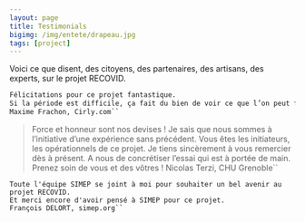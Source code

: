 ```yaml
---
layout: page
title: Testimonials
bigimg: /img/entete/drapeau.jpg
tags: [project]
---
```


Voici ce que disent, des citoyens, des partenaires, des artisans, des experts, sur le projet RECOVID.

~~~python
Félicitations pour ce projet fantastique.
Si la période est difficile, ça fait du bien de voir ce que l’on peut faire en libérant les énergies et en mutualisant les compétences.
Maxime Frachon, Cirly.com``
~~~


> Force et honneur sont nos devises !
> Je sais que nous sommes à l’initiative d’une expérience sans précédent.
> Vous êtes les initiateurs, les opérationnels de ce projet.
> Je tiens sincèrement à vous remercier dès à présent.
> A nous de concrétiser l’essai qui est à portée de main.
> Prenez soin de vous et des vôtres !
> Nicolas Terzi, CHU Grenoble``


~~~
Toute l'équipe SIMEP se joint à moi pour souhaiter un bel avenir au projet RECOVID.
Et merci encore d'avoir pensé à SIMEP pour ce projet.
François DELORT, simep.org``
~~~

<!-- -->
